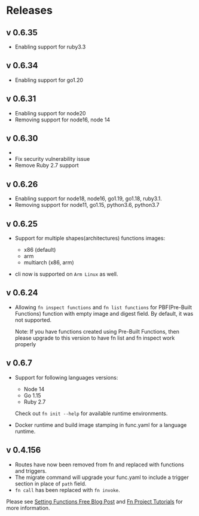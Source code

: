 
# Releases

## v 0.6.35

* Enabling support for ruby3.3

## v 0.6.34

* Enabling support for go1.20

## v 0.6.31

* Enabling support for node20
* Removing support for node16, node 14

## v 0.6.30
* 
* Fix security vulnerability issue
* Remove Ruby 2.7 support

## v 0.6.26

* Enabling support for node18, node16, go1.19, go1.18, ruby3.1.
* Removing support for node11, go1.15, python3.6, python3.7

## v 0.6.25

* Support for multiple shapes(architectures) functions images: 
  * x86 (default)
  * arm
  * multiarch (x86, arm)
  
* cli now is supported on `Arm Linux` as well.


## v 0.6.24

* Allowing `fn inspect functions` and `fn list functions` for PBF(Pre-Built Functions) function with empty image and digest field. By default, it was not supported. 
  
  Note: If you have functions created using Pre-Built Functions, then please upgrade to this version to have fn list and fn inspect  work properly


## v 0.6.7

* Support for following languages versions:
    * Node 14
    * Go 1.15
    * Ruby 2.7
  
    Check out `fn init --help` for available runtime environments.
* Docker runtime and build image stamping in func.yaml for a language runtime. 

## v 0.4.156

* Routes have now been removed from fn and replaced with functions and triggers.
* The migrate command will upgrade your func.yaml to include a trigger section in place of `path` field.
* `fn call` has been replaced with `fn invoke`.

Please see [Setting Functions Free Blog Post](https://medium.com/fnproject/setting-functions-free-15d063be72bf) and [Fn Project Tutorials](http://fnproject.io/tutorials/) for more information.